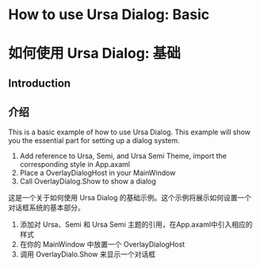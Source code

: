 # How to use Ursa Dialog: Basic
# 如何使用 Ursa Dialog: 基础

## Introduction
## 介绍

This is a basic example of how to use Ursa Dialog. This example will show you the essential part for setting up a dialog system.



1. Add reference to Ursa, Semi, and Ursa Semi Theme, import the corresponding style in App.axaml
2. Place a OverlayDialogHost in your MainWindow
3. Call OverlayDialog.Show to show a dialog

这是一个关于如何使用 Ursa Dialog 的基础示例。这个示例将展示如何设置一个对话框系统的基本部分。

1. 添加对 Ursa、Semi 和 Ursa Semi 主题的引用，在App.axaml中引入相应的样式
2. 在你的 MainWindow 中放置一个 OverlayDialogHost
3. 调用 OverlayDialo.Show 来显示一个对话框
